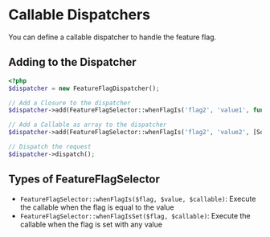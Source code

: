 # Callable Dispatchers

You can define a callable dispatcher to handle the feature flag.

## Adding to the Dispatcher

```php
<?php
$dispatcher = new FeatureFlagDispatcher();

// Add a Closure to the dispatcher
$dispatcher->add(FeatureFlagSelector::whenFlagIs('flag2', 'value1', function () {/** function1 */}));

// Add a Callable as array to the dispatcher
$dispatcher->add(FeatureFlagSelector::whenFlagIs('flag2', 'value2', [Someclass::class, 'method1']));

// Dispatch the request
$dispatcher->dispatch();
```

## Types of FeatureFlagSelector

- `FeatureFlagSelector::whenFlagIs($flag, $value, $callable)`: Execute the callable when the flag is equal to the value
- `FeatureFlagSelector::whenFlagIsSet($flag, $callable)`: Execute the callable when the flag is set with any value
